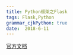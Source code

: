 ```yaml
---
title: Python框架之Flask
tags: Flask,Python
grammar_cjkPython: true
date:  2018-6-11
---
```



[官方文档](http://docs.jinkan.org/docs/flask/quickstart.html#quickstart)